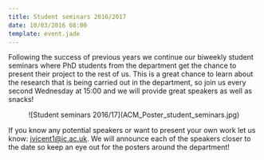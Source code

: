 ```yaml
---
title: Student seminars 2016/2017
date: 10/03/2016 08:00
template: event.jade
---
```



Following the success of previous years we continue our biweekly student seminars
where PhD students from the department get the chance to present their project to the rest of us.
This is a great chance to learn about the research that is being carried out in the department, so 
join us every second Wednesday at 15:00 and we will provide great speakers as well as snacks!

<center>
![Student seminars 2016/17](ACM_Poster_student_seminars.jpg)
</center>

If you know any potential speakers or want to present your own work let us know: jvicent1@ic.ac.uk.
We will announce each of the speakers closer to the date so keep an eye out for the posters around the department!







